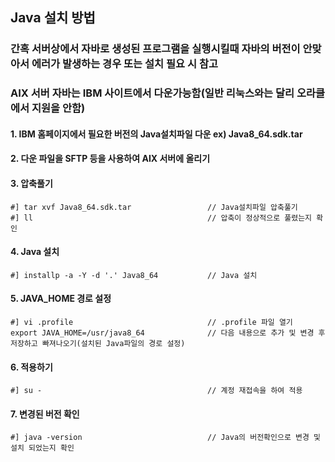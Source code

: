 ## Java 설치 방법
### 간혹 서버상에서 자바로 생성된 프로그램을 실행시킬때 자바의 버전이 안맞아서 에러가 발생하는 경우 또는 설치 필요 시 참고
### AIX 서버 자바는 IBM 사이트에서 다운가능함(일반 리눅스와는 달리 오라클에서 지원을 안함)

#### 1. IBM 홈페이지에서 필요한 버전의 Java설치파일 다운 ex) Java8_64.sdk.tar 
#### 2. 다운 파일을 SFTP 등을 사용하여 AIX 서버에 올리기
#### 3. 압축풀기
```
#] tar xvf Java8_64.sdk.tar                 // Java설치파일 압축풀기
#] ll                                       // 압축이 정상적으로 풀렸는지 확인
```
#### 4. Java 설치
```
#] installp -a -Y -d '.' Java8_64           // Java 설치
```
#### 5. JAVA_HOME 경로 설정
```
#] vi .profile                              // .profile 파일 열기
export JAVA_HOME=/usr/java8_64              // 다음 내용으로 추가 및 변경 후 저장하고 빠져나오기(설치된 Java파일의 경로 설정)
```
#### 6. 적용하기
```
#] su -                                     // 계정 재접속을 하여 적용
```
#### 7. 변경된 버전 확인
```
#] java -version                            // Java의 버전확인으로 변경 및 설치 되었는지 확인
```


         

